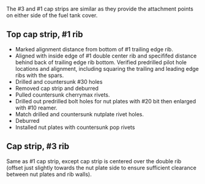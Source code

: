 The #3 and #1 cap strips are similar as they provide the attachment points on either side of the fuel tank cover.

## Top cap strip, #1 rib
* Marked alignment distance from bottom of #1 trailing edge rib.
* Aligned with inside edge of #1 double center rib and specififed distance behind back of trailing edge rib bottom. Verified predrilled pilot hole locations and alignment, including squaring the trailing and leading edge ribs with the spars.
* Drilled and countersunk #30 holes
* Removed cap strip and deburred
* Pulled countersunk cherrymax rivets.
* Drilled out predrilled bolt holes for nut plates with #20 bit then enlarged with #10 reamer.
* Match drilled and countersunk nutplate rivet holes.
* Deburred
* Installed nut plates with countersunk pop rivets

## Cap strip, #3 rib
Same as #1 cap strip, except cap strip is centered over the double rib (offset just slightly towards the nut plate side to ensure sufficient clearance between nut plates and rib walls).
